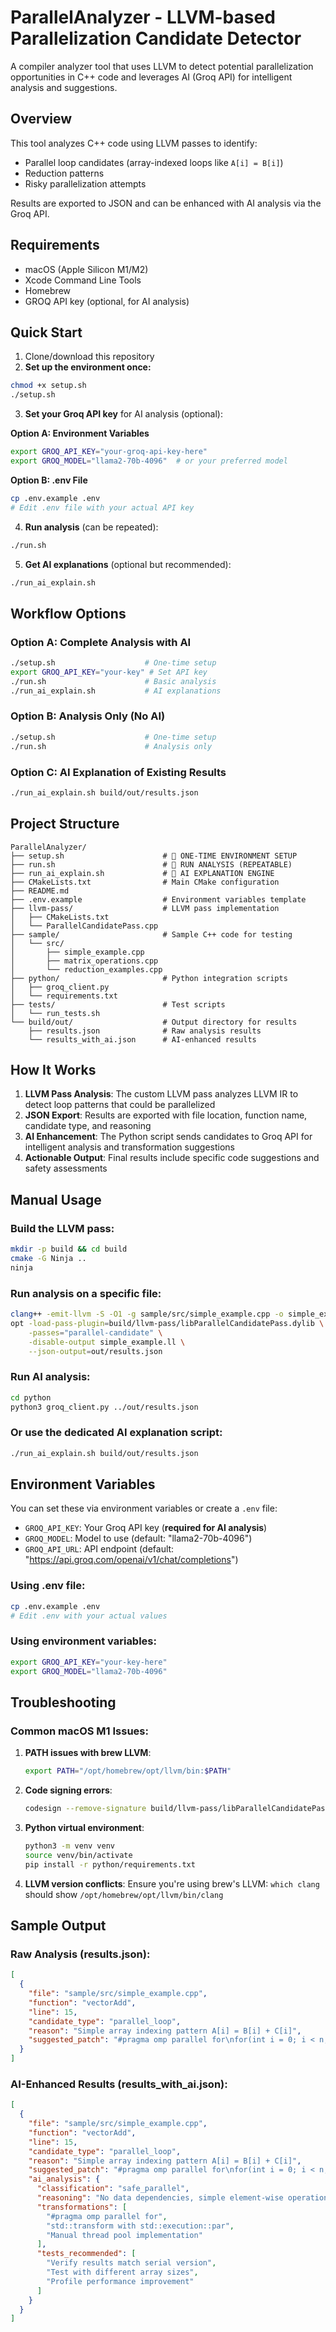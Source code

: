# ParallelAnalyzer - LLVM-based Parallelization Candidate Detector

A compiler analyzer tool that uses LLVM to detect potential parallelization opportunities in C++ code and leverages AI (Groq API) for intelligent analysis and suggestions.

## Overview

This tool analyzes C++ code using LLVM passes to identify:
- Parallel loop candidates (array-indexed loops like `A[i] = B[i]`)
- Reduction patterns 
- Risky parallelization attempts

Results are exported to JSON and can be enhanced with AI analysis via the Groq API.

## Requirements

- macOS (Apple Silicon M1/M2)
- Xcode Command Line Tools
- Homebrew
- GROQ API key (optional, for AI analysis)

## Quick Start

1. Clone/download this repository
2. **Set up the environment once:**
```bash
chmod +x setup.sh
./setup.sh
```

3. **Set your Groq API key** for AI analysis (optional):

**Option A: Environment Variables**
```bash
export GROQ_API_KEY="your-groq-api-key-here"
export GROQ_MODEL="llama2-70b-4096"  # or your preferred model
```

**Option B: .env File**
```bash
cp .env.example .env
# Edit .env file with your actual API key
```

4. **Run analysis** (can be repeated):
```bash
./run.sh
```

5. **Get AI explanations** (optional but recommended):
```bash
./run_ai_explain.sh
```

## Workflow Options

### Option A: Complete Analysis with AI
```bash
./setup.sh                    # One-time setup
export GROQ_API_KEY="your-key" # Set API key  
./run.sh                      # Basic analysis
./run_ai_explain.sh           # AI explanations
```

### Option B: Analysis Only (No AI)
```bash
./setup.sh                    # One-time setup
./run.sh                      # Analysis only
```

### Option C: AI Explanation of Existing Results
```bash
./run_ai_explain.sh build/out/results.json
```

## Project Structure

```
ParallelAnalyzer/
├── setup.sh                      # 🔧 ONE-TIME ENVIRONMENT SETUP
├── run.sh                        # 🚀 RUN ANALYSIS (REPEATABLE)  
├── run_ai_explain.sh             # 🤖 AI EXPLANATION ENGINE
├── CMakeLists.txt                # Main CMake configuration
├── README.md
├── .env.example                  # Environment variables template
├── llvm-pass/                    # LLVM pass implementation
│   ├── CMakeLists.txt
│   └── ParallelCandidatePass.cpp
├── sample/                       # Sample C++ code for testing
│   └── src/
│       ├── simple_example.cpp
│       ├── matrix_operations.cpp
│       └── reduction_examples.cpp
├── python/                       # Python integration scripts
│   ├── groq_client.py
│   └── requirements.txt
├── tests/                        # Test scripts
│   └── run_tests.sh
└── build/out/                    # Output directory for results
    ├── results.json              # Raw analysis results
    └── results_with_ai.json      # AI-enhanced results
```

## How It Works

1. **LLVM Pass Analysis**: The custom LLVM pass analyzes LLVM IR to detect loop patterns that could be parallelized
2. **JSON Export**: Results are exported with file location, function name, candidate type, and reasoning
3. **AI Enhancement**: The Python script sends candidates to Groq API for intelligent analysis and transformation suggestions
4. **Actionable Output**: Final results include specific code suggestions and safety assessments

## Manual Usage

### Build the LLVM pass:
```bash
mkdir -p build && cd build
cmake -G Ninja ..
ninja
```

### Run analysis on a specific file:
```bash
clang++ -emit-llvm -S -O1 -g sample/src/simple_example.cpp -o simple_example.ll
opt -load-pass-plugin=build/llvm-pass/libParallelCandidatePass.dylib \
    -passes="parallel-candidate" \
    -disable-output simple_example.ll \
    --json-output=out/results.json
```

### Run AI analysis:
```bash
cd python
python3 groq_client.py ../out/results.json
```

### Or use the dedicated AI explanation script:
```bash
./run_ai_explain.sh build/out/results.json
```

## Environment Variables

You can set these via environment variables or create a `.env` file:

- `GROQ_API_KEY`: Your Groq API key (**required for AI analysis**)
- `GROQ_MODEL`: Model to use (default: "llama2-70b-4096")
- `GROQ_API_URL`: API endpoint (default: "https://api.groq.com/openai/v1/chat/completions")

### Using .env file:
```bash
cp .env.example .env
# Edit .env with your actual values
```

### Using environment variables:
```bash
export GROQ_API_KEY="your-key-here"
export GROQ_MODEL="llama2-70b-4096"
```

## Troubleshooting

### Common macOS M1 Issues:

1. **PATH issues with brew LLVM**:
   ```bash
   export PATH="/opt/homebrew/opt/llvm/bin:$PATH"
   ```

2. **Code signing errors**:
   ```bash
   codesign --remove-signature build/llvm-pass/libParallelCandidatePass.dylib
   ```

3. **Python virtual environment**:
   ```bash
   python3 -m venv venv
   source venv/bin/activate
   pip install -r python/requirements.txt
   ```

4. **LLVM version conflicts**:
   Ensure you're using brew's LLVM: `which clang` should show `/opt/homebrew/opt/llvm/bin/clang`

## Sample Output

### Raw Analysis (results.json):
```json
[
  {
    "file": "sample/src/simple_example.cpp",
    "function": "vectorAdd",
    "line": 15,
    "candidate_type": "parallel_loop",
    "reason": "Simple array indexing pattern A[i] = B[i] + C[i]",
    "suggested_patch": "#pragma omp parallel for\nfor(int i = 0; i < n; i++)"
  }
]
```

### AI-Enhanced Results (results_with_ai.json):
```json
[
  {
    "file": "sample/src/simple_example.cpp",
    "function": "vectorAdd",
    "line": 15,
    "candidate_type": "parallel_loop",
    "reason": "Simple array indexing pattern A[i] = B[i] + C[i]",
    "suggested_patch": "#pragma omp parallel for\nfor(int i = 0; i < n; i++)",
    "ai_analysis": {
      "classification": "safe_parallel",
      "reasoning": "No data dependencies, simple element-wise operations",
      "transformations": [
        "#pragma omp parallel for",
        "std::transform with std::execution::par",
        "Manual thread pool implementation"
      ],
      "tests_recommended": [
        "Verify results match serial version",
        "Test with different array sizes",
        "Profile performance improvement"
      ]
    }
  }
]
```